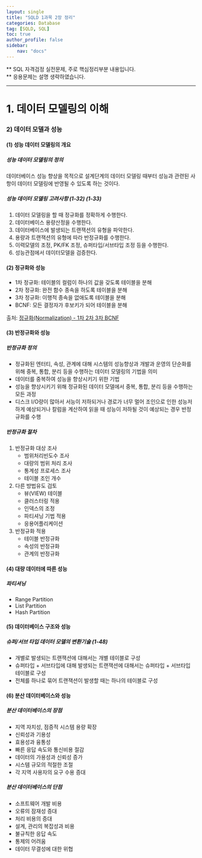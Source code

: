 ```yaml
---
layout: single
title: "SQLD 1과목 2장 정리"
categories: Database
tag: [SQLD, SQL]
toc: true
author_profile: false
sidebar:
    nav: "docs"
---
```


** SQL 자격검정 실전문제, 주로 핵심정리부분 내용입니다.  
** 응용문제는 설명 생략하였습니다.

---

# 1. 데이터 모델링의 이해

### 2) 데이터 모델과 성능

#### (1) 성능 데이터 모델링의 개요

##### 성능 데이터 모델링의 정의

 데이터베이스 성능 향상을 목적으로 설계단계의 데이터 모델링 때부터 성능과 관련된 사항이 데이터 모델링에 반영될 수 있도록 하는 것이다.



##### 성능 데이터 모델링 고려사항 (1-32) (1-33)

1. 데이터 모델링을 할 때 정규화를 정확하게 수행한다.
2. 데이터베이스 용량산정을 수행한다.
3. 데이터베이스에 발생되는 트랜잭션의 유형을 파악한다.
4. 용량과 트랜잭션의 유형에 따라 반정규화를 수행한다.
5. 이력모델의 조정, PK/FK 조정, 슈퍼타입/서브타입 조정 등을 수행한다.
6. 성능관점에서 데이터모델을 검증한다.



#### (2) 정규화와 성능

- 1차 정규화: 테이블의 컬럼이 하나의 값을 갖도록 테이블을 분해
- 2차 정규화: 완전 함수 종속을 하도록 테이블을 분해
- 3차 정규화: 이행적 종속을 없애도록 테이블을 분해
- BCNF: 모든 결정자가 후보키가 되어 테이블을 분해

출처: [정규화(Normalization) - 1차 2차 3차 BCNF](https://jiyoungtt.tistory.com/47) 



#### (3) 반정규화와 성능

##### 반정규화 정의

- 정규화된 엔터티, 속성, 관계에 대해 시스템의 성능향상과 개발과 운영의 단순화를 위해 중복, 통합, 분리 등을 수행하는 데이터 모델링의 기법을 의미
- 데이터를 중복하여 성능을 향상시키기 위한 기법
- 성능을 향상시키기 위해 정규화된 데이터 모델에서 중복, 통합, 분리 등을 수행하는 모든 과정
- 디스크 I/O량이 많아서 서능이 저하되거나 경로가 너무 멀어 조인으로 인한 성능저하게 예상되거나 칼럼을 계산하여 읽을 때 성능이 저하될 것이 예상되는 경우 반정규화를 수행



##### 반정규화 절차

1. 반정규화 대상 조사
   - 범위처리빈도수 조사
   - 대량의 범위 처리 조사
   - 통계성 프로세스 조사
   - 테이블 조인 개수
2. 다른 방법유도 검토
   - 뷰(VIEW) 테이블
   - 클러스터링 적용
   - 인덱스의 조정
   - 파티셔닝 기법 적용
   - 응용어플리케이션
3. 반정규화 적용
   - 테이블 반정규화
   - 속성의 반정규화
   - 관계의 반정규화



#### (4) 대량 데이터에 따른 성능

##### 파티셔닝

- Range Partition
- List Partition
- Hash Partition



#### (5) 데이터베이스 구조와 성능

##### 슈퍼/서브 타입 데이터 모델의 변환기술 (1-48)

- 개별로 발생되는 트랜잭션에 대해서는 개별 테이블로 구성
- 슈퍼타입 + 서브타입에 대해 발생되는 트랜잭션에 대해서는 슈퍼타입 + 서브타입 테이블로 구성
- 전체를 하나로 묶어 트랜잭션이 발생할 때는 하나의 테이블로 구성



#### (6) 분산 데이터베이스와 성능

##### 분산 데이터베이스의 장점

- 지역 자치성, 점증적 시스템 용량 확장
- 신뢰성과 기용성
- 효용성과 융통성
- 빠른 응답 속도와 통신비용 절감
- 데이터의 가용성과 신뢰성 증가
- 시스템 규모의 적절한 조절
- 각 지역 사용자의 요구 수용 증대

##### 분산 데이터베이스의 단점

- 소프트웨어 개발 비용
- 오류의 잠재성 증대
- 처리 비용의 증대
- 설계, 관리의 복잡성과 비용
- 불규칙한 응답 속도
- 통제의 어려움
- 데이터 무결성에 대한 위협